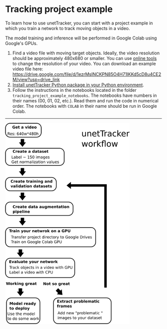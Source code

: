 # Tracking project example

To learn how to use unetTracker, you can start with a project example in which you train a network to track moving objects in a video.

The model training and inference will be performed in Google Colab using Google's GPUs.

1. Find a video file with moving target objects. Ideally, the video resolution should be approximately 480x680 or smaller. You can use [online tools](https://online-video-cutter.com/resize-video) to change the resolution of your video. You can download an example video file here: https://drive.google.com/file/d/1ezrMsINCKPN85O4H71IKKd5cD8u4CE2M/view?usp=drive_link
2. [Install unetTracker Python package in your Python environment](https://github.com/kevin-allen/unetTracker/blob/main/documentation/install.md).
3. Follow the instructions in the notebooks located in the folder `tracking_project_example_notebooks`. The notebooks have numbers in their names (00, 01, 02, etc.). Read them and run the code in numerical order. The notebooks with `COLAB` in their name should be run in Google Colab.

***

<img src="images/workflow.png" width="400"/>
